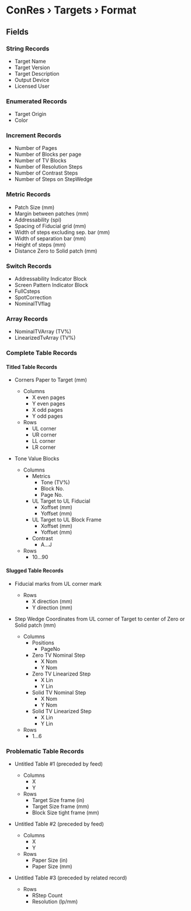 ﻿# ConRes › Targets › Format

## Fields

### String Records

- Target Name
- Target Version
- Target Description
- Output Device
- Licensed User

### Enumerated Records

- Target Origin
- Color

### Increment Records

- Number of Pages
- Number of Blocks per page
- Number of TV Blocks
- Number of Resolution Steps
- Number of Contrast Steps
- Number of Steps on StepWedge

### Metric Records

- Patch Size (mm)
- Margin between patches (mm)
- Addressability (spi)
- Spacing of Fiducial grid (mm)
- Width of steps excluding sep. bar (mm)
- Width of separation bar (mm)
- Height of steps (mm)
- Distance Zero to Solid patch (mm)

### Switch Records

- Addressability Indicator Block
- Screen Pattern Indicator Block
- FullCsteps
- SpotCorrection
- NominalTVflag

### Array Records

- NominalTVArray (TV%)
- LinearizedTvArray (TV%)

### Complete Table Records

#### Titled Table Records

- Corners Paper to Target (mm)

  - Columns
    - X even pages
    - Y even pages
    - X odd pages
    - Y odd pages
  - Rows
    - UL corner
    - UR corner
    - LL corner
    - LR corner

- Tone Value Blocks

  - Columns
    - Metrics
      - Tone (TV%)
      - Block No.
      - Page No.
    - UL Target to UL Fiducial
      - Xoffset (mm)
      - Yoffset (mm)
    - UL Target to UL Block Frame
      - Xoffset (mm)
      - Yoffset (mm)
    - Contrast
      - A…J
  - Rows
    - 10…90

#### Slugged Table Records

- Fiducial marks from UL corner mark

  - Rows
    - X direction (mm)
    - Y direction (mm)

- Step Wedge Coordinates from UL corner of Target to center of Zero or Solid patch (mm)
  - Columns
    - Positions
      - PageNo
    - Zero TV Nominal Step
      - X Nom
      - Y Nom
    - Zero TV Linearized Step
      - X Lin
      - Y Lin
    - Solid TV Nominal Step
      - X Nom
      - Y Nom
    - Solid TV Linearized Step
      - X Lin
      - Y Lin
  - Rows
    - 1…6

### Problematic Table Records

- Untitled Table #1 (preceded by feed)

  - Columns
    - X
    - Y
  - Rows
    - Target Size frame (in)
    - Target Size frame (mm)
    - Block Size tight frame (mm)

- Untitled Table #2 (preceded by feed)

  - Columns
    - X
    - Y
  - Rows
    - Paper Size (in)
    - Paper Size (mm)

- Untitled Table #3 (preceded by related record)
  - Rows
    - RStep Count
    - Resolution (lp/mm)
